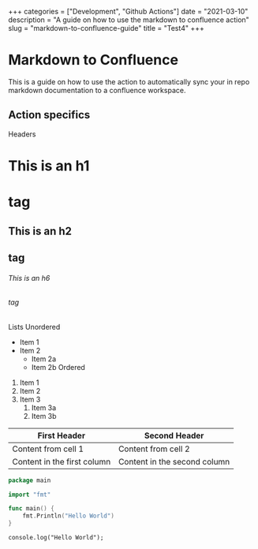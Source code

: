 +++
categories = ["Development", "Github Actions"]
date = "2021-03-10"
description = "A guide on how to use the markdown to confluence action"
slug = "markdown-to-confluence-guide"
title = "Test4"
+++

# Markdown to Confluence

This is a guide on how to use the action to automatically sync your in repo markdown documentation to a confluence workspace.


## Action specifics


Headers
# This is an h1 <h1> tag
## This is an h2 <h2> tag
###### This is an h6 <h6> tag

Lists
Unordered
* Item 1
* Item 2
    * Item 2a
    * Item 2b
      Ordered
1. Item 1
1. Item 2
1. Item 3
    1. Item 3a
    1. Item 3b
    
    
First Header | Second Header
------------ | -------------
Content from cell 1 | Content from cell 2
Content in the first column | Content in the second column

```GO
package main 

import "fmt"

func main() {
    fmt.Println("Hello World")
}
```

```JS
console.log("Hello World");
```